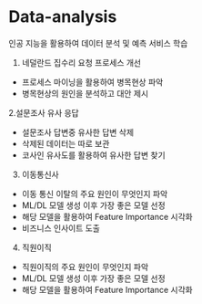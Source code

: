 # Data-analysis


인공 지능을 활용하여 데이터 분석 및 예측 서비스 학습



1. 네덜란드 집수리 요청 프로세스 개선
* 프로세스 마이닝을 활용하여 병목현상 파악
* 병목현상의 원인을 분석하고 대안 제시


2.설문조사 유사 응답
* 설문조사 답변중 유사한 답변 삭제
* 삭제된 데이터는 따로 보관
* 코사인 유사도를 활용하여 유사한 답변 찾기

3. 이동통신사
* 이동 통신 이탈의 주요 원인이 무엇인지 파악
* ML/DL 모델 생성 이후 가장 좋은 모델 선정
* 해당 모델을 활용하여 Feature Importance 시각화
* 비즈니스 인사이트 도출

4. 직원이직
* 직원이직의 주요 원인이 무엇인지 파악
* ML/DL 모델 생성 이후 가장 좋은 모델 선정
* 해당 모델을 활용하여 Feature Importance 시각화
